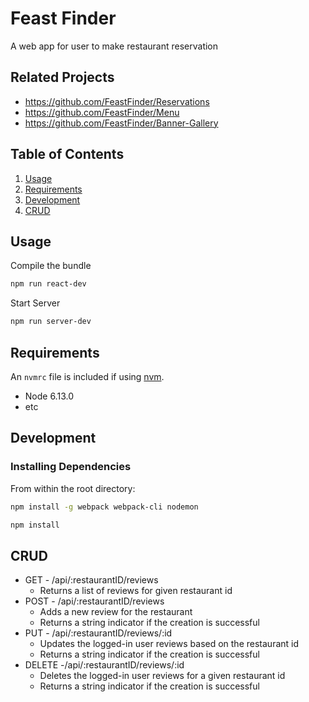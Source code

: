 # Feast Finder
A web app for user to make restaurant reservation

## Related Projects

  - https://github.com/FeastFinder/Reservations
  - https://github.com/FeastFinder/Menu
  - https://github.com/FeastFinder/Banner-Gallery

## Table of Contents

1. [Usage](#Usage)
1. [Requirements](#requirements)
1. [Development](#development)
1. [CRUD](#crud)

## Usage

Compile the bundle
```sh
npm run react-dev
```

Start Server
```sh
npm run server-dev
```

## Requirements

An `nvmrc` file is included if using [nvm](https://github.com/creationix/nvm).

- Node 6.13.0
- etc

## Development

### Installing Dependencies

From within the root directory:

```sh
npm install -g webpack webpack-cli nodemon
```

```sh
npm install
```

## CRUD
  - GET - /api/:restaurantID/reviews
    - Returns a list of reviews for given restaurant id
  - POST - /api/:restaurantID/reviews
    - Adds a new review for the restaurant
    - Returns a string indicator if the creation is successful
  - PUT - /api/:restaurantID/reviews/:id
    - Updates the logged-in user reviews based on the restaurant id
    - Returns a string indicator if the creation is successful
  - DELETE -/api/:restaurantID/reviews/:id
    - Deletes the logged-in user reviews for a given restaurant id
    - Returns a string indicator if the creation is successful

